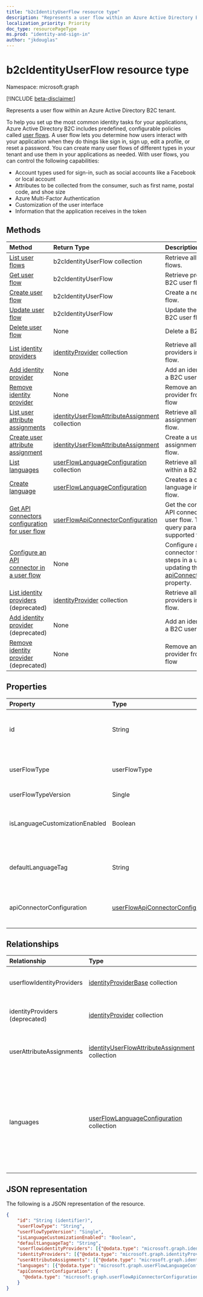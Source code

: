 ```yaml
---
title: "b2cIdentityUserFlow resource type"
description: "Represents a user flow within an Azure Active Directory B2C tenant."
localization_priority: Priority
doc_type: resourcePageType
ms.prod: "identity-and-sign-in"
author: "jkdouglas"
---
```


# b2cIdentityUserFlow resource type

Namespace: microsoft.graph

[!INCLUDE [beta-disclaimer](../../includes/beta-disclaimer.md)]

Represents a user flow within an Azure Active Directory B2C tenant.

To help you set up the most common identity tasks for your applications, Azure Active Directory B2C includes predefined, configurable policies called [user flows](/azure/active-directory-b2c/user-flow-overview). A user flow lets you determine how users interact with your application when they do things like sign in, sign up, edit a profile, or reset a password. You can create many user flows of different types in your tenant and use them in your applications as needed. With user flows, you can control the following capabilities:

- Account types used for sign-in, such as social accounts like a Facebook or local account
- Attributes to be collected from the consumer, such as first name, postal code, and shoe size
- Azure Multi-Factor Authentication
- Customization of the user interface
- Information that the application receives in the token

## Methods

| Method       | Return Type  |Description|
|:---------------|:--------|:----------|
|[List user flows](../api/identitycontainer-list-b2cuserflows.md)|b2cIdentityUserFlow collection|Retrieve all B2C user flows.|
|[Get user flow](../api/b2cidentityuserflow-get.md)|b2cIdentityUserFlow|Retrieve properties of a B2C user flow.|
|[Create user flow](../api/identitycontainer-post-b2cuserflows.md)|b2cIdentityUserFlow|Create a new B2C user flow.|
|[Update user flow](../api/b2cidentityuserflow-update.md)|b2cIdentityUserFlow|Update the properties of a B2C user flow.|
|[Delete user flow](../api/b2cidentityuserflow-delete.md)|None|Delete a B2C user flow.|
|[List identity providers](../api/b2cidentityuserflow-list-userflowidentityproviders.md)|[identityProvider](../resources/identityProviderbase.md) collection|Retrieve all identity providers in a B2C user flow.|
|[Add identity provider](../api/b2cidentityuserflow-post-userflowidentityproviders.md)|None|Add an identity provider to a B2C user flow.|
|[Remove identity provider](../api/b2cidentityuserflow-delete-userflowidentityproviders.md)|None|Remove an identity provider from a B2C user flow|
|[List user attribute assignments](../api/b2cidentityuserflow-list-userattributeassignments.md)|[identityUserFlowAttributeAssignment](../resources/identityuserflowattributeassignment.md) collection|Retrieve all user attribute assignments in a B2C user flow.|
|[Create user attribute assignment](../api/b2cidentityuserflow-post-userattributeassignments.md)|[identityUserFlowAttributeAssignment](../resources/identityuserflowattributeassignment.md)|Create a user attribute assignment in a B2C user flow.|
|[List languages](../api/b2cidentityuserflow-list-languages.md)|[userFlowLanguageConfiguration](../resources/userflowlanguageconfiguration.md) collection|Retrieve all languages within a B2C user flow.|
|[Create language](../api/b2cidentityuserflow-put-languages.md)|[userFlowLanguageConfiguration](../resources/userflowlanguageconfiguration.md)|Creates a custom language in a B2C user flow.|
|[Get API connectors configuration for user flow](../api/b2cidentityuserflow-get-apiConnectorConfiguration.md)|[userFlowApiConnectorConfiguration](../resources/userflowapiconnectorconfiguration.md)| Get the configuration for API connectors used in the user flow. The $expand query parameter is not supported for this method.|
|[Configure an API connector in a user flow](../api/b2cidentityuserflow-put-apiConnectorConfiguration.md)|None| Configure an API connector for specific steps in a user flow by updating the [apiConnectorConfiguration](../resources/userflowapiconnectorconfiguration.md) property.|
|[List identity providers](../api/b2cidentityuserflow-list-identityproviders.md) (deprecated)|[identityProvider](../resources/identityProvider.md) collection|Retrieve all identity providers in a B2C user flow.|
|[Add identity provider](../api/b2cidentityuserflow-post-identityproviders.md) (deprecated)|None|Add an identity provider to a B2C user flow.|
|[Remove identity provider](../api/b2cidentityuserflow-delete-identityproviders.md) (deprecated)|None|Remove an identity provider from a B2C user flow|

## Properties

|Property|Type|Description|
|:---------------|:--------|:----------|
|id|String|The name of the user flow. This is a required value and is immutable after it's created. The name will be prefixed with the value of `B2C_1_` after creation.|
|userFlowType|userFlowType|The [type of user flow](/azure/active-directory-b2c/user-flow-versions). The supported values for **userFlowType** are: `signUp`, `signIn`, `signUpOrSignIn`, `passwordReset`, `profileUpdate`, `resourceOwner`.|
|userFlowTypeVersion|Single|The version of the user flow.|
|isLanguageCustomizationEnabled|Boolean|The property that determines whether language customization is enabled within the B2C user flow. Language customization is not enabled by default for B2C user flows.|
|defaultLanguageTag|String|Indicates the default language of the b2cIdentityUserFlow that is used when no `ui_locale` tag is specified in the request. This field is [RFC 5646](https://tools.ietf.org/html/rfc5646) compliant.|
|apiConnectorConfiguration|[userFlowApiConnectorConfiguration](../resources/userflowapiconnectorconfiguration.md)|Configuration for enabling an API connector for use as part of the user flow. You can only obtain the value of this object using [Get userFlowApiConnectorConfiguration](../api/b2cidentityuserflow-get-apiConnectorConfiguration.md).|

## Relationships

| Relationship       | Type  |Description|
|:---------------|:--------|:----------|
|userflowIdentityProviders|[identityProviderBase](../resources/identityproviderbase.md) collection|The identity providers included in the user flow.|
|identityProviders (deprecated)|[identityProvider](../resources/identityprovider.md) collection|The identity providers included in the user flow.|
|userAttributeAssignments|[identityUserFlowAttributeAssignment](../resources/identityuserflowattributeassignment.md) collection|The user attribute assignments included in the user flow.|
|languages|[userFlowLanguageConfiguration](../resources/userflowlanguageconfiguration.md) collection|The languages supported for customization within the user flow. Language customization is not enabled by default in B2C user flows.|

## JSON representation

The following is a JSON representation of the resource.

<!-- {
  "blockType": "resource",
  "@odata.type": "microsoft.graph.b2cIdentityUserFlow",
  "optionalProperties": [],
  "keyProperty": "id"
} -->

```json
{
    "id": "String (identifier)",
    "userFlowType": "String",
    "userFlowTypeVersion": "Single",
    "isLanguageCustomizationEnabled": "Boolean",
    "defaultLanguageTag": "String",
    "userflowidentityProviders": [{"@odata.type": "microsoft.graph.identityProviderBase"}],
    "identityProviders": [{"@odata.type": "microsoft.graph.identityProvider"}],
    "userAttributeAssignments": [{"@odate.type": "microsoft.graph.identityUserFlowAttributeAssignment"}],
    "languages": [{"@odata.type": "microsoft.graph.userFlowLanguageConfiguration"}],
    "apiConnectorConfiguration": {
      "@odata.type": "microsoft.graph.userFlowApiConnectorConfiguration"
    }
}
```
